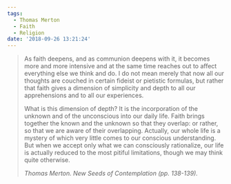 ```yaml
---
tags:
  - Thomas Merton
  - Faith
  - Religion
date: '2018-09-26 13:21:24'
---
```

> As faith deepens, and as communion deepens with it, it becomes more and more intensive and at the same time reaches out to affect everything else we think and do. I do not mean merely that now all our thoughts are couched in certain fideist or pietistic formulas, but rather that faith gives a dimension of simplicity and depth to all our apprehensions and to all our experiences. 
>
> What is this dimension of depth? It is the incorporation of the unknown and of the unconscious into our daily life. Faith brings together the known and the unknown so that they overlap: or rather, so that we are aware of their overlapping. Actually, our whole life is a mystery of which very little comes to our conscious understanding. But when we accept only what we can consciously rationalize, our life is actually reduced to the most pitiful limitations, though we may think quite otherwise.
>
> <cite class="u-quotation-of h-cite">Thomas Merton. New Seeds of Contemplation (pp. 138-139).</cite>
